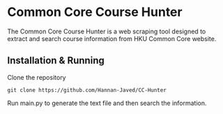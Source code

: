 # Common Core Course Hunter
The Common Core Course Hunter is a web scraping tool designed to extract and search course information from HKU Common Core website. 

## Installation & Running
Clone the repository
```
git clone https://github.com/Hannan-Javed/CC-Hunter
```
Run main.py to generate the text file and then search the information.
